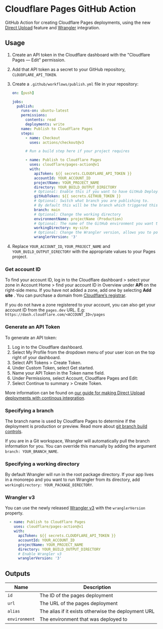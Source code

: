 # Cloudflare Pages GitHub Action

GitHub Action for creating Cloudflare Pages deployments, using the new [Direct Upload](https://developers.cloudflare.com/pages/platform/direct-upload/) feature and [Wrangler](https://developers.cloudflare.com/pages/platform/direct-upload/#wrangler-cli) integration.

## Usage

1. Create an API token in the Cloudflare dashboard with the "Cloudflare Pages — Edit" permission.
1. Add that API token as a secret to your GitHub repository, `CLOUDFLARE_API_TOKEN`.
1. Create a `.github/workflows/publish.yml` file in your repository:

   ```yml
   on: [push]

   jobs:
     publish:
       runs-on: ubuntu-latest
       permissions:
         contents: read
         deployments: write
       name: Publish to Cloudflare Pages
       steps:
         - name: Checkout
           uses: actions/checkout@v3

         # Run a build step here if your project requires

         - name: Publish to Cloudflare Pages
           uses: cloudflare/pages-action@v1
           with:
             apiToken: ${{ secrets.CLOUDFLARE_API_TOKEN }}
             accountId: YOUR_ACCOUNT_ID
             projectName: YOUR_PROJECT_NAME
             directory: YOUR_BUILD_OUTPUT_DIRECTORY
             # Optional: Enable this if you want to have GitHub Deployments triggered
             gitHubToken: ${{ secrets.GITHUB_TOKEN }}
             # Optional: Switch what branch you are publishing to.
             # By default this will be the branch which triggered this workflow
             branch: main
             # Optional: Change the working directory
             environmentName: projectName (Production)
             # Optional: The name of the GitHub environment you want to associate with the deployment
             workingDirectory: my-site
             # Optional: Change the Wrangler version, allows you to point to a specific version or a tag such as `beta`
             wranglerVersion: '3'
   ```

1. Replace `YOUR_ACCOUNT_ID`, `YOUR_PROJECT_NAME` and `YOUR_BUILD_OUTPUT_DIRECTORY` with the appropriate values to your Pages project.

### Get account ID

To find your account ID, log in to the Cloudflare dashboard > select your zone in Account Home > find your account ID in Overview under **API** on the right-side menu. If you have not added a zone, add one by selecting **Add site** . You can purchase a domain from [Cloudflare’s registrar](https://developers.cloudflare.com/registrar/).

If you do not have a zone registered to your account, you can also get your account ID from the `pages.dev` URL. E.g: `https://dash.cloudflare.com/<ACCOUNT_ID>/pages`

### Generate an API Token

To generate an API token:

1. Log in to the Cloudflare dashboard.
2. Select My Profile from the dropdown menu of your user icon on the top right of your dashboard.
3. Select API Tokens > Create Token.
4. Under Custom Token, select Get started.
5. Name your API Token in the Token name field.
6. Under Permissions, select Account, Cloudflare Pages and Edit:
7. Select Continue to summary > Create Token.

More information can be found on [our guide for making Direct Upload deployments with continous integration](https://developers.cloudflare.com/pages/how-to/use-direct-upload-with-continuous-integration/#use-github-actions).

### Specifying a branch

The branch name is used by Cloudflare Pages to determine if the deployment is production or preview. Read more about
[git branch build controls](https://developers.cloudflare.com/pages/platform/branch-build-controls/#branch-build-controls).

If you are in a Git workspace, Wrangler will automatically pull the branch information for you. You can override this
manually by adding the argument `branch: YOUR_BRANCH_NAME`.

### Specifying a working directory

By default Wrangler will run in the root package directory. If your app lives in a monorepo and you want to run Wrangler from its directory, add `workingDirectory: YOUR_PACKAGE_DIRECTORY`.

### Wrangler v3

You can use the newly released [Wrangler v3](https://blog.cloudflare.com/wrangler3/) with the `wranglerVersion` property.

```yaml
  - name: Publish to Cloudflare Pages
    uses: cloudflare/pages-action@v1
    with:
      apiToken: ${{ secrets.CLOUDFLARE_API_TOKEN }}
      accountId: YOUR_ACCOUNT_ID
      projectName: YOUR_PROJECT_NAME
      directory: YOUR_BUILD_OUTPUT_DIRECTORY
      # Enable Wrangler v3
      wranglerVersion: '3'
```

## Outputs

| Name          | Description                                         |
| ------------- | --------------------------------------------------- |
| `id`          | The ID of the pages deployment                      |
| `url`         | The URL of the pages deployment                     |
| `alias`       | The alias if it exists otherwise the deployment URL |
| `environment` | The environment that was deployed to                |
